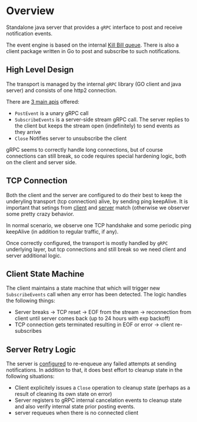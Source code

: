 # Overview

Standalone java server that provides a `gRPC` interface to post and receive notification events.

The event engine is based on the internal [Kill Bill queue](https://github.com/killbill/killbill-commons/tree/master/queue).
There is also a client package written in Go to post and subscribe to such notifications.


## High Level Design

The transport is managed by the internal `gRPC` library (GO client and java server) and consists of one http2 connection.

There are [3 main apis](https://github.com/killbill/standalone-queue/blob/master/api/queue.proto#L13) offered:
* `PostEvent` is a unary gRPC call
* `SubscribeEvents` is a server-side stream gRPC call. The server replies to the client but keeps the stream open (indefinitely) to send events as they arrive
* `Close` Notifies server to unsubscribe the client


gRPC seems to correctly handle long connections, but of course connections can still break, so code requires special hardening logic, both on the client and server side.


## TCP Connection

Both the client and the server are configured to do their best to keep the underyling transport (tcp connection) alive, by sending ping keepAlive.
It is important that setings from [client](https://github.com/killbill/standalone-queue/blob/master/queue-client/src/queue/client.go#L258) and [server](https://github.com/killbill/standalone-queue/blob/master/queue-server/src/main/java/org/killbill/queue/standalone/rpc/QueueServer.java#L103)
match (otherwise we observer some pretty crazy behavior.

In normal scenario, we observe one TCP handshake and some periodic ping keepAlive (in addition to regular traffic, if any).

Once correctly configured, the transport is mostly handled by `gRPC` underlying layer, but tcp connections and still break so we need client and server additional logic.

## Client State Machine

The client maintains a state machine that which will trigger new `SubscribeEvents` call when any error has been detected. 
The logic handles the following things:
* Server breaks -> TCP reset -> EOF from the stream -> reconnection from client until server comes back (up to 24 hours with exp backoff)
* TCP connection gets terminated resulting in EOF or error -> client re-subscribes

## Server Retry Logic

The server is [configured](https://github.com/killbill/standalone-queue/blob/master/queue-server/src/main/java/org/killbill/queue/standalone/StandaloneNotificationQueueHandler.java#L44) 
to re-enqueue any failed attempts at sending notifications. In addition to that, it does best effort to cleanup state in the following situations:
* Client explicitely issues a `Close` operation to cleanup state (perhaps as a result of cleaning its own state on error)
* Server registers to gRPC internal cancelation events to cleanup state and also verify internal state prior posting events.
* server requeues when there is no connected client




